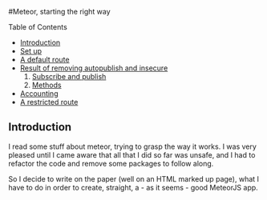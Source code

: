 #Meteor, starting the right way

Table of Contents
  * [Introduction](#introduction)
  * [Set up](set_up.md)
  * [A default route](default_route.md)
  * [Result of removing autopublish and insecure](autopublish_insecure.md)
	1. [Subscribe and publish](autopublish_insecure.md#1-subscribe-and-publish)
	2. [Methods](autopublish_insecure.md#2-methods)
  * [Accounting](accounting.md)
  * [A restricted route](restrcited_route.md)

Introduction
------------

I read some stuff about meteor, trying to grasp the way it works. I was very pleased until I came aware that all that I did so far was unsafe, and I had to refactor the code and remove some packages to follow along. 

So I decide to write on the paper (well on an HTML marked up page), what I have to do in order to create, straight, a  - as it seems - good MeteorJS app.


















